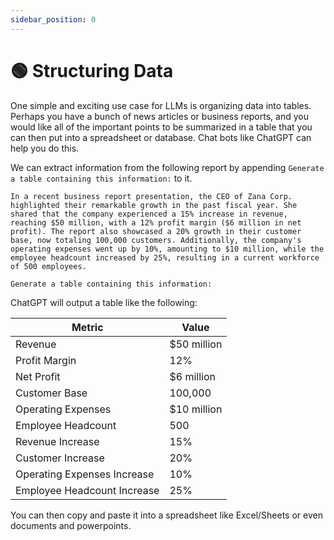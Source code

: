 ```yaml
---
sidebar_position: 0
---
```


# 🟢 Structuring Data

One simple and exciting use case for LLMs is organizing data into tables. Perhaps you have a bunch of news articles or business reports, and you would like all of the important points to be summarized in a table that you can then put into a spreadsheet or database. Chat bots like ChatGPT can help you do this.

We can extract information from the following report by appending `Generate a table containing this information:` to it.

```text
In a recent business report presentation, the CEO of Zana Corp. highlighted their remarkable growth in the past fiscal year. She shared that the company experienced a 15% increase in revenue, reaching $50 million, with a 12% profit margin ($6 million in net profit). The report also showcased a 20% growth in their customer base, now totaling 100,000 customers. Additionally, the company's operating expenses went up by 10%, amounting to $10 million, while the employee headcount increased by 25%, resulting in a current workforce of 500 employees. 

Generate a table containing this information:
```

ChatGPT will output a table like the following:

| Metric | Value |
|-------|------|
| Revenue | $50 million |
| Profit Margin | 12% |
| Net Profit | $6 million |
| Customer Base | 100,000 |
| Operating Expenses | $10 million |
| Employee Headcount | 500 |
| Revenue Increase | 15% |
| Customer Increase | 20% |
| Operating Expenses Increase | 10% |
| Employee Headcount Increase | 25% |

You can then copy and paste it into a spreadsheet like Excel/Sheets or even documents and powerpoints.